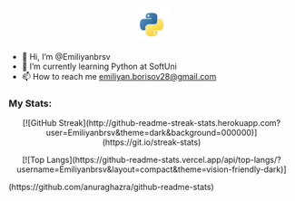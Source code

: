 <p align="center">
<img src="https://raw.githubusercontent.com/github/explore/80688e429a7d4ef2fca1e82350fe8e3517d3494d/topics/python/python.png" alt="Python" height="60" style="vertical-align:top; margin:4px">
</p>

- 👋 Hi, I’m @Emiliyanbrsv
- 🌱 I’m currently learning Python at SoftUni
- 📫 How to reach me emiliyan.borisov28@gmail.com




### My Stats:
<p align="center">[![GitHub Streak](http://github-readme-streak-stats.herokuapp.com?user=Emiliyanbrsv&theme=dark&background=000000)](https://git.io/streak-stats)</p>
<p align="center">[![Top Langs](https://github-readme-stats.vercel.app/api/top-langs/?username=Emiliyanbrsv&layout=compact&theme=vision-friendly-dark)]</p>(https://github.com/anuraghazra/github-readme-stats)



<!---
Emiliyanbrsv/Emiliyanbrsv is a ✨ special ✨ repository because its `README.md` (this file) appears on your GitHub profile.
You can click the Preview link to take a look at your changes.
--->
